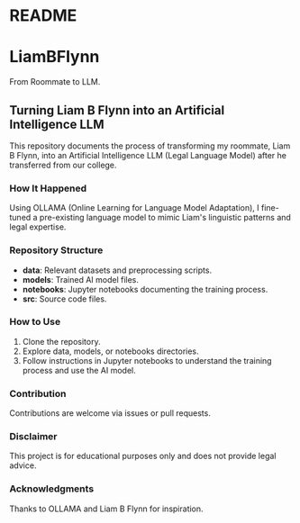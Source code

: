 # README
# LiamBFlynn
From Roommate to LLM.

## Turning Liam B Flynn into an Artificial Intelligence LLM

This repository documents the process of transforming my roommate, Liam B Flynn, into an Artificial Intelligence LLM (Legal Language Model) after he transferred from our college.

### How It Happened

Using OLLAMA (Online Learning for Language Model Adaptation), I fine-tuned a pre-existing language model to mimic Liam's linguistic patterns and legal expertise.

### Repository Structure

- **data**: Relevant datasets and preprocessing scripts.
- **models**: Trained AI model files.
- **notebooks**: Jupyter notebooks documenting the training process.
- **src**: Source code files.

### How to Use

1. Clone the repository.
2. Explore data, models, or notebooks directories.
3. Follow instructions in Jupyter notebooks to understand the training process and use the AI model.

### Contribution

Contributions are welcome via issues or pull requests.

### Disclaimer

This project is for educational purposes only and does not provide legal advice.

### Acknowledgments

Thanks to OLLAMA and Liam B Flynn for inspiration.